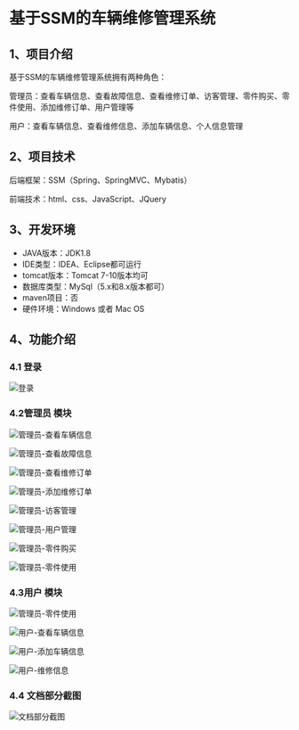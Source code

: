 # 基于SSM的车辆维修管理系统



## 1、项目介绍

基于SSM的车辆维修管理系统拥有两种角色：

管理员：查看车辆信息、查看故障信息、查看维修订单、访客管理、零件购买、零件使用、添加维修订单、用户管理等

用户：查看车辆信息、查看维修信息、添加车辆信息、个人信息管理


## 2、项目技术

后端框架：SSM（Spring、SpringMVC、Mybatis）

前端技术：html、css、JavaScript、JQuery

## 3、开发环境

- JAVA版本：JDK1.8
- IDE类型：IDEA、Eclipse都可运行
- tomcat版本：Tomcat 7-10版本均可
- 数据库类型：MySql（5.x和8.x版本都可）
- maven项目：否 
- 硬件环境：Windows 或者 Mac OS


## 4、功能介绍

### 4.1 登录

![登录](https://project-images-1256969109.cos.ap-chongqing.myqcloud.com/Typora-Images/202208030952242.jpg)

### 4.2管理员 模块

![管理员-查看车辆信息](https://project-images-1256969109.cos.ap-chongqing.myqcloud.com/Typora-Images/202208030952268.jpg)

![管理员-查看故障信息](https://project-images-1256969109.cos.ap-chongqing.myqcloud.com/Typora-Images/202208030952220.jpg)

![管理员-查看维修订单](https://project-images-1256969109.cos.ap-chongqing.myqcloud.com/Typora-Images/202208030952466.jpg)

![管理员-添加维修订单](https://project-images-1256969109.cos.ap-chongqing.myqcloud.com/Typora-Images/202208030952463.jpg)

![管理员-访客管理](https://project-images-1256969109.cos.ap-chongqing.myqcloud.com/Typora-Images/202208030952882.jpg)

![管理员-用户管理](https://project-images-1256969109.cos.ap-chongqing.myqcloud.com/Typora-Images/202208030952391.jpg)

![管理员-零件购买](https://project-images-1256969109.cos.ap-chongqing.myqcloud.com/Typora-Images/202208030952004.jpg)

![管理员-零件使用](https://project-images-1256969109.cos.ap-chongqing.myqcloud.com/Typora-Images/202208030953346.jpg)

### 4.3用户 模块

![管理员-零件使用](https://project-images-1256969109.cos.ap-chongqing.myqcloud.com/Typora-Images/202208030953702.jpg)

![用户-查看车辆信息](https://project-images-1256969109.cos.ap-chongqing.myqcloud.com/Typora-Images/202208030953378.jpg)

![用户-添加车辆信息](https://project-images-1256969109.cos.ap-chongqing.myqcloud.com/Typora-Images/202208030953261.jpg)

![用户-维修信息](https://project-images-1256969109.cos.ap-chongqing.myqcloud.com/Typora-Images/202208030953413.jpg)

### 4.4 文档部分截图

![文档部分截图](https://project-images-1256969109.cos.ap-chongqing.myqcloud.com/Typora-Images/202208030953545.jpg)



